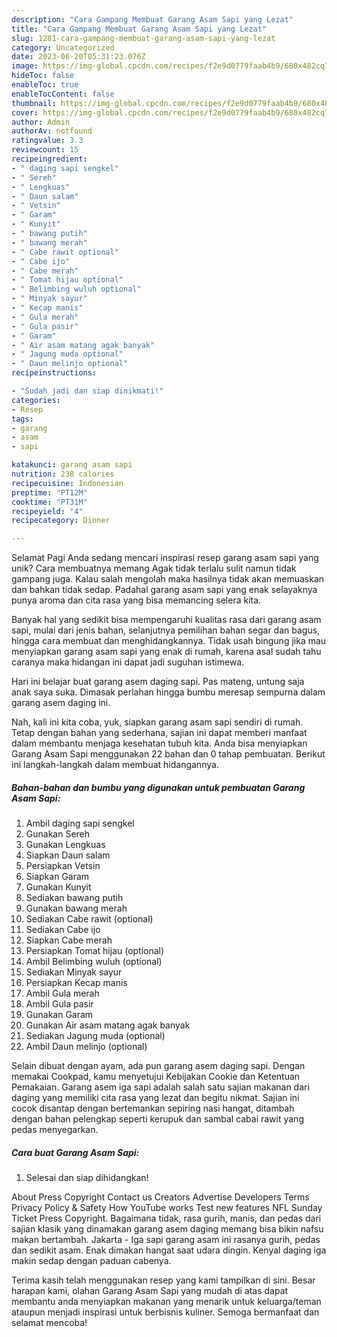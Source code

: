 ```yaml
---
description: "Cara Gampang Membuat Garang Asam Sapi yang Lezat"
title: "Cara Gampang Membuat Garang Asam Sapi yang Lezat"
slug: 1281-cara-gampang-membuat-garang-asam-sapi-yang-lezat
category: Uncategorized
date: 2023-06-20T05:31:23.076Z
image: https://img-global.cpcdn.com/recipes/f2e9d0779faab4b9/680x482cq70/garang-asam-sapi-foto-resep-utama.jpg
hideToc: false
enableToc: true
enableTocContent: false
thumbnail: https://img-global.cpcdn.com/recipes/f2e9d0779faab4b9/680x482cq70/garang-asam-sapi-foto-resep-utama.jpg
cover: https://img-global.cpcdn.com/recipes/f2e9d0779faab4b9/680x482cq70/garang-asam-sapi-foto-resep-utama.jpg
author: Admin
authorAv: notfound
ratingvalue: 3.3
reviewcount: 15
recipeingredient:
- " daging sapi sengkel"
- " Sereh"
- " Lengkuas"
- " Daun salam"
- " Vetsin"
- " Garam"
- " Kunyit"
- " bawang putih"
- " bawang merah"
- " Cabe rawit optional"
- " Cabe ijo"
- " Cabe merah"
- " Tomat hijau optional"
- " Belimbing wuluh optional"
- " Minyak sayur"
- " Kecap manis"
- " Gula merah"
- " Gula pasir"
- " Garam"
- " Air asam matang agak banyak"
- " Jagung muda optional"
- " Daun melinjo optional"
recipeinstructions:

- "Sudah jadi dan siap dinikmati!"
categories:
- Resep
tags:
- garang
- asam
- sapi

katakunci: garang asam sapi 
nutrition: 238 calories
recipecuisine: Indonesian
preptime: "PT12M"
cooktime: "PT31M"
recipeyield: "4"
recipecategory: Dinner

---
```



Selamat Pagi Anda sedang mencari inspirasi resep garang asam sapi yang unik? Cara membuatnya memang Agak tidak terlalu sulit namun tidak gampang juga. Kalau salah mengolah maka hasilnya tidak akan memuaskan dan bahkan tidak sedap. Padahal garang asam sapi yang enak selayaknya punya aroma dan cita rasa yang bisa memancing selera kita.


Banyak hal yang sedikit bisa mempengaruhi kualitas rasa dari garang asam sapi, mulai dari jenis bahan, selanjutnya pemilihan bahan segar dan bagus, hingga cara membuat dan menghidangkannya. Tidak usah bingung jika mau menyiapkan garang asam sapi yang enak di rumah, karena asal sudah tahu caranya maka hidangan ini dapat jadi suguhan istimewa.

Hari ini belajar buat garang asem daging sapi. Pas mateng, untung saja anak saya suka. Dimasak perlahan hingga bumbu meresap sempurna dalam garang asem daging ini.


Nah, kali ini kita coba, yuk, siapkan garang asam sapi sendiri di rumah. Tetap dengan bahan yang sederhana, sajian ini dapat memberi manfaat dalam membantu menjaga kesehatan tubuh kita. Anda bisa menyiapkan Garang Asam Sapi menggunakan 22 bahan dan 0 tahap pembuatan. Berikut ini langkah-langkah dalam membuat hidangannya.

<!--inarticleads1-->

##### Bahan-bahan dan bumbu yang digunakan untuk pembuatan Garang Asam Sapi:

1. Ambil  daging sapi sengkel
1. Gunakan  Sereh
1. Gunakan  Lengkuas
1. Siapkan  Daun salam
1. Persiapkan  Vetsin
1. Siapkan  Garam
1. Gunakan  Kunyit
1. Sediakan  bawang putih
1. Gunakan  bawang merah
1. Sediakan  Cabe rawit (optional)
1. Sediakan  Cabe ijo
1. Siapkan  Cabe merah
1. Persiapkan  Tomat hijau (optional)
1. Ambil  Belimbing wuluh (optional)
1. Sediakan  Minyak sayur
1. Persiapkan  Kecap manis
1. Ambil  Gula merah
1. Ambil  Gula pasir
1. Gunakan  Garam
1. Gunakan  Air asam matang agak banyak
1. Sediakan  Jagung muda (optional)
1. Ambil  Daun melinjo (optional)


Selain dibuat dengan ayam, ada pun garang asem daging sapi. Dengan memakai Cookpad, kamu menyetujui Kebijakan Cookie dan Ketentuan Pemakaian. Garang asem iga sapi adalah salah satu sajian makanan dari daging yang memiliki cita rasa yang lezat dan begitu nikmat. Sajian ini cocok disantap dengan bertemankan sepiring nasi hangat, ditambah dengan bahan pelengkap seperti kerupuk dan sambal cabai rawit yang pedas menyegarkan. 

<!--inarticleads2-->

##### Cara buat Garang Asam Sapi:


1. Selesai dan siap dihidangkan!

About Press Copyright Contact us Creators Advertise Developers Terms Privacy Policy &amp; Safety How YouTube works Test new features NFL Sunday Ticket Press Copyright. Bagaimana tidak, rasa gurih, manis, dan pedas dari sajian klasik yang dinamakan garang asem daging memang bisa bikin nafsu makan bertambah. Jakarta - Iga sapi garang asam ini rasanya gurih, pedas dan sedikit asam. Enak dimakan hangat saat udara dingin. Kenyal daging iga makin sedap dengan paduan cabenya. 

Terima kasih telah menggunakan resep yang kami tampilkan di sini. Besar harapan kami, olahan Garang Asam Sapi yang mudah di atas dapat membantu anda menyiapkan makanan yang menarik untuk keluarga/teman ataupun menjadi inspirasi untuk berbisnis kuliner. Semoga bermanfaat dan selamat mencoba!
